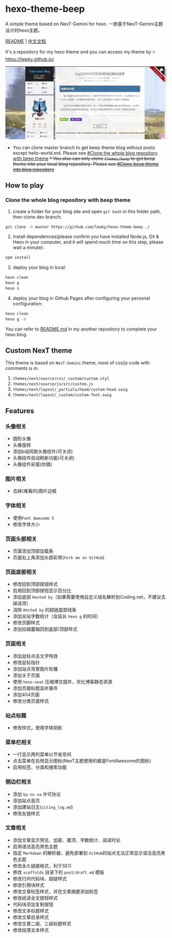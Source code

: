 # hexo-theme-beep
A simple theme based on NexT-Gemini for hexo. 一款基于NexT-Gemini主题设计的hexo主题。

[README](https://github.com/lewky/lewky.github.io/blob/dev/README.md) | [中文文档](https://github.com/lewky/hexo-theme-beep/blob/master/README_zh.md)

It's a repository for my hexo theme and you can access my theme by :zap: https://lewky.github.io/

![blog_display](https://raw.githubusercontent.com/lewky/markdownImages/master/resource/blog/blog_display.jpg)

* You can clone master branch to get beep theme blog without posts except hello-world.md. Please see <a href="#Clone the whole blog repository with beep theme">#Clone the whole blog repository with beep theme</a>
~~* You also can only clone `themes/beep` to get beep theme into your local blog repository. Please see <a href="#Clone beep theme into blog repository">#Clone beep theme into blog repository</a>~~

## How to play

### Clone the whole blog repository with beep theme

1. create a folder for your blog site and open `git bash` in this folder path, then clone dev branch:
```bash
git clone -b master https://github.com/lewky/hexo-theme-beep ./
```

2. install dependencies(please confirm you have installed Node.js, Git & Hexo in your computer, and it will spend much time on this step, please wait a minute):
```bash
npm install
```

3. deploy your blog in local:
```bash
hexo clean
hexo g
hexo s
```

4. deploy your blog in Github Pages after configuring your personal configuration:
```bash
hexo clean
hexo g -d
```

You can refer to [README.md](https://github.com/lewky/hexo-blog-demo) in my another repository to complete your hexo blog.

## Custom NexT theme

This theme is based on `NexT-Gemini` theme, most of css/js code with comments is in: 

1. `themes/next/source/css/_custom/custom.styl`
2. `themes/next/source/js/src/custom.js`
3. `themes/next/layout/_partials/head/custom-head.swig`
4. `themes/next/layout/_custom/custom-foot.swig`

## Features

### 头像相关

* 圆形头像
* 头像旋转
* 添加b站同款头像挂件(可关闭)
* 头像挂件自动刷新功能(可关闭)
* 头像挂件彩蛋(你猜)

### 图片相关

* 去掉(难看的)图片边框

### 字体相关

* 使用`Font Awesome 5`
* 修改字体大小

### 页面头部相关

* 页面添加顶部加载条
* 页面右上角添加头部彩带(`Fork me on GitHub`)

### 页面底部相关

* 修改回到顶部按钮样式
* 启用回到顶部按钮显示百分比
* 添加底部 `Hosted by`（如果需要使用自定义域名解析到Coding.net，不建议去掉该项）
* 消除 `Hosted by` 的超链底部线条
* 添加全站字数统计（会延长 `hexo g` 的时间）
* 修改页脚样式
* 添加拉姆蕾姆回到底部/顶部样式

### 页面相关

* 添加鼠标点击文字特效
* 修改鼠标指针
* 添加站点背景图片轮播
* 添加关于页面
* 使用 `hexo-neat` 压缩博文插件，优化博客静态资源
* 添加页面标题监听事件
* 添加404页面
* 修改分类页面样式

### 站点标题

* 修改样式，使用字体阴影

### 菜单栏相关

* 一行显示两列菜单以节省空间
* 点击菜单在右侧显示图标(NexT主题使用的都是FontAwesome的图标)
* 启用标签、分类和搜索功能

### 侧边栏相关

* 添加 `by-nc-sa` 许可协议
* 添加站点首页
* 添加建站日志(`siting_log.md`)
* 修改友链样式

### 文章相关

* 添加文章显示预览、加密、置顶、字数统计、阅读时长
* 启用语法高亮黑色主题
* 指定 `Markdown` 的解析器，避免部署到 `GitHub`的站点无法正常显示语法高亮黑色主题
* 修改永久链接格式，利于SEO
* 修改 `scaffolds` 目录下的 `post/draft.md` 模板
* 修改行内代码块、超链样式
* 修改引用块样式
* 修改文章标签样式，并在文章摘要添加标签
* 修改阅读全文按钮样式
* 代码块添加复制按钮
* 修改文本标题样式
* 修改文章目录样式
* 修改文章二级、三级标题样式
* 修改段落文本样式